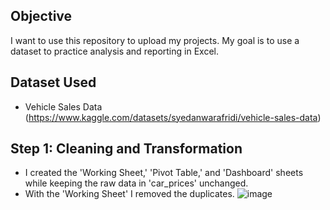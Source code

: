 ## Objective
I want to use this repository to upload my projects.
My goal is to use a dataset to practice analysis and reporting in Excel.  

## Dataset Used 
- Vehicle Sales Data (https://www.kaggle.com/datasets/syedanwarafridi/vehicle-sales-data)

## Step 1: Cleaning and Transformation
- I created the 'Working Sheet,' 'Pivot Table,' and 'Dashboard' sheets while keeping the raw data in 'car_prices' unchanged.
- With the 'Working Sheet' I removed the duplicates.
![image](https://github.com/user-attachments/assets/3de1da66-8889-49db-bdad-a7e79a8402b5)
